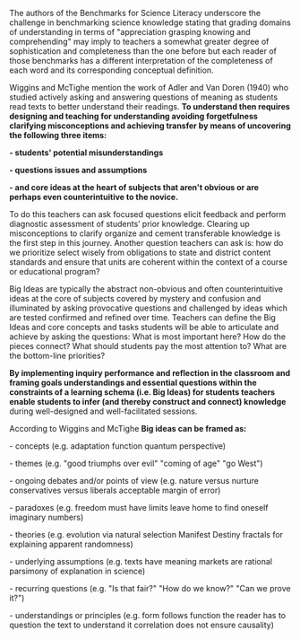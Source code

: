 The authors of the Benchmarks for Science Literacy underscore the challenge in benchmarking science knowledge stating that grading domains of understanding in terms of "appreciation grasping knowing and comprehending" may imply to teachers a somewhat greater degree of sophistication and completeness than the one before but each reader of those benchmarks has a different interpretation of the completeness of each word and its corresponding conceptual definition.

Wiggins and McTighe mention the work of Adler and Van Doren (1940) who studied actively asking and answering questions of meaning as students read texts to better understand their readings. **To understand then requires designing and teaching for understanding avoiding forgetfulness clarifying misconceptions and achieving transfer by means of uncovering the following three items:**

**- students' potential misunderstandings**</p>  <p>**- questions issues and assumptions**</p>  <p>**- and core ideas at the heart of subjects that aren't obvious or are perhaps even counterintuitive to the novice.**

To do this teachers can ask focused questions elicit feedback and perform diagnostic assessment of students’ prior knowledge. Clearing up misconceptions to clarify organize and cement transferable knowledge is the first step in this journey. Another question teachers can ask is: how do we prioritize select wisely from obligations to state and district content standards and ensure that units are coherent within the context of a course or educational program?

Big Ideas are typically the abstract non-obvious and often counterintuitive ideas at the core of subjects covered by mystery and confusion and illuminated by asking provocative questions and challenged by ideas which are tested confirmed and refined over time. Teachers can define the Big Ideas and core concepts and tasks students will be able to articulate and achieve by asking the questions: What is most important here? How do the pieces connect? What should students pay the most attention to? What are the bottom-line priorities?

**By implementing inquiry performance and reflection in the classroom and framing goals understandings and essential questions within the constraints of a learning schema (i.e. Big Ideas) for students teachers enable students to infer (and thereby construct and connect) knowledge** during well-designed and well-facilitated sessions.

According to Wiggins and McTighe **Big ideas can be framed as:**</p>  <p>- concepts (e.g. adaptation function quantum perspective) </p>  <p>- themes (e.g. "good triumphs over evil" "coming of age" "go West") </p>  <p>- ongoing debates and/or points of view (e.g. nature versus nurture conservatives versus liberals acceptable margin of error) </p>  <p>- paradoxes (e.g. freedom must have limits leave home to find oneself imaginary numbers) </p>  <p>- theories (e.g. evolution via natural selection Manifest Destiny fractals for explaining apparent randomness) </p>  <p>- underlying assumptions (e.g. texts have meaning markets are rational parsimony of explanation in science) </p>  <p>- recurring questions (e.g. "Is that fair?" "How do we know?" "Can we prove it?") </p>  <p>- understandings or principles (e.g. form follows function the reader has to question the text to understand it correlation does not ensure causality)
